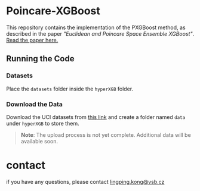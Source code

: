 # Poincare-XGBoost

This repository contains the implementation of the PXGBoost method, as described in the paper *"Euclidean and Poincare Space Ensemble XGBoost"*.
[Read the paper here.](https://www.sciencedirect.com/science/article/pii/S1566253524005244?dgcid=coauthor)

## Running the Code

### Datasets
Place the `datasets` folder inside the `hyperXGB` folder.

### Download the Data
Download the UCI datasets from [this link](https://github.com/lingping-fuzzy/UCI-data-correct-split) and create a folder named `data` under `hyperXGB` to store them.

> **Note**: The upload process is not yet complete. Additional data will be available soon.


# contact
if you have any questions, please contact
lingping.kong@vsb.cz
